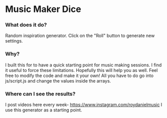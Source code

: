 # Music Maker Dice

### What does it do?
Random inspiration generator.
Click on the "Roll" button to generate new settings.

### Why?
I built this for to have a quick starting point for music making sessions.
I find it useful to force these limitations.
Hopefully this will help you as well.
Feel free to modify the code and make it your own!
All you have to do go into js/script.js and change the values inside the arrays.

### Where can I see the results?
I post videos here every week-
https://www.instagram.com/roydanielmusic
I use this generator as a starting point.
